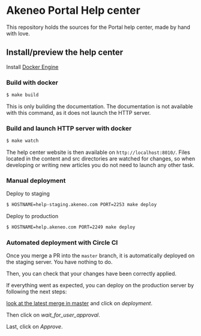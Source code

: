 # Akeneo Portal Help center
This repository holds the sources for the Portal help center, made by hand with love.

## Install/preview the help center

Install [Docker Engine](https://docs.docker.com/engine/installation/)

### Build with docker

```bash
$ make build
```
This is only building the documentation. The documentation is not available with this command, as it does not launch the HTTP server.

### Build and launch HTTP server with docker

```bash
$ make watch
```

The help center website is then available on `http://localhost:8010/`.
Files located in the content and src directories are watched for changes, so when developing or writing new articles you do not need to launch any other task.

### Manual deployment

Deploy to staging

```bash
$ HOSTNAME=help-staging.akeneo.com PORT=2253 make deploy
```

Deploy to production

```bash
$ HOSTNAME=help.akeneo.com PORT=2249 make deploy
```

### Automated deployment with Circle CI

Once you merge a PR into the `master` branch, it is automatically deployed on the staging server. You have nothing to do.

Then, you can check that your changes have been correctly applied. 

If everything went as expected, you can deploy on the production server by following the next steps:

[look at the latest merge in master](https://app.circleci.com/pipelines/github/akeneo/portal-helpcenter?branch=master) and click on _deployment_.

Then click on _wait_for_user_approval_.

Last, click on _Approve_.
